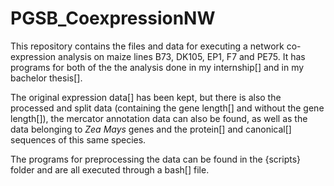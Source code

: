 # PGSB_CoexpressionNW

This repository contains the files and data for executing a network co-expression analysis on maize lines B73, DK105, EP1, F7 and PE75.
It has programs for both of the the analysis done in my internship[] and in my bachelor thesis[].

The original expression data[] has been kept, but there is also the processed and split data (containing the gene length[] and without the gene length[]), the mercator annotation data can also be found, as well as the data belonging to _Zea Mays_ genes and the protein[] and canonical[] sequences of this same species.

The programs for preprocessing the data can be found in the {scripts} folder and are all executed through a bash[] file.

